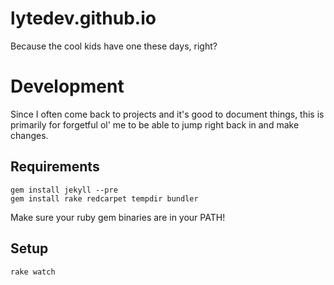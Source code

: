 # lytedev.github.io

Because the cool kids have one these days, right?

# Development

Since I often come back to projects and it's good to document things, this is
primarily for forgetful ol' me to be able to jump right back in and make
changes.

## Requirements

    gem install jekyll --pre
    gem install rake redcarpet tempdir bundler

Make sure your ruby gem binaries are in your PATH!

## Setup

    rake watch

